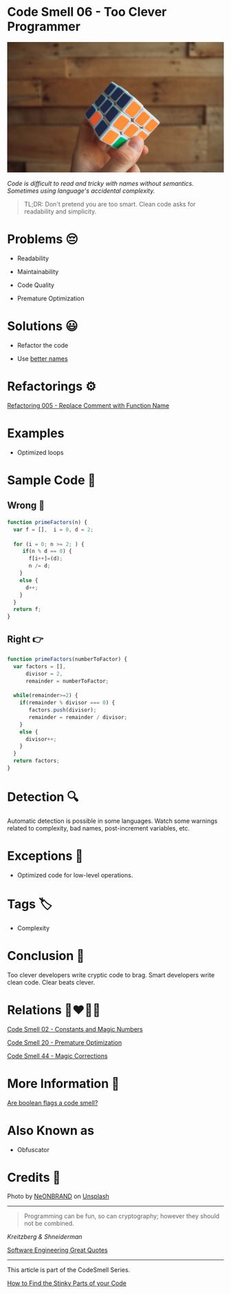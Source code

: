 # Code Smell 06 - Too Clever Programmer

![Code Smell 06 - Too Clever Programmer](Code%20Smell%2006%20-%20Too%20Clever%20Programmer.jpg)

*Code is difficult to read and tricky with names without semantics. Sometimes using language's accidental complexity.*

> TL;DR: Don't pretend you are too smart. Clean code asks for readability and simplicity.

# Problems 😔 

- Readability

- Maintainability

- Code Quality

- Premature Optimization

# Solutions 😃

- Refactor the code

- Use [better names](https://github.com/mcsee/Software-Design-Articles/tree/main/Articles/Theory/What%20exactly%20is%20a%20name%20-%20Part%20I%20The%20Quest/readme.md)

# Refactorings ⚙️

[Refactoring 005 - Replace Comment with Function Name](https://github.com/mcsee/Software-Design-Articles/tree/main/Articles/Refactorings/Refactoring%20005%20-%20Replace%20Comment%20with%20Function%20Name/readme.md)

# Examples

- Optimized loops

# Sample Code 📖

## Wrong 🚫

<!-- [Gist Url](https://gist.github.com/mcsee/df27505a28b5f65faaa273b0bfe1f322) -->

```javascript
function primeFactors(n) {
  var f = [],  i = 0, d = 2;  
  
  for (i = 0; n >= 2; ) {
     if(n % d == 0) {
       f[i++]=(d); 
       n /= d;
    }
    else {
      d++;
    }     
  }
  return f;
}
```

## Right 👉

<!-- [Gist Url](https://gist.github.com/mcsee/4749cfe51de1c02848df1aa802fa5705) -->

```javascript
function primeFactors(numberToFactor) {
  var factors = [], 
      divisor = 2,
      remainder = numberToFactor;
  
  while(remainder>=2) {
    if(remainder % divisor === 0) {
       factors.push(divisor); 
       remainder = remainder / divisor;
    }
    else {
      divisor++;
    }     
  }
  return factors;
}
```

# Detection 🔍

Automatic detection is possible in some languages.
Watch some warnings related to complexity, bad names, post-increment variables, etc.

# Exceptions 🛑

- Optimized code for low-level operations.

# Tags 🏷️

- Complexity

# Conclusion 🏁

Too clever developers write cryptic code to brag. Smart developers write clean code.
Clear beats clever.

# Relations 👩‍❤️‍💋‍👨

[Code Smell 02 - Constants and Magic Numbers](https://github.com/mcsee/Software-Design-Articles/tree/main/Articles/Code%20Smells/Code%20Smell%2002%20-%20Constants%20and%20Magic%20Numbers/readme.md)

[Code Smell 20 - Premature Optimization](https://github.com/mcsee/Software-Design-Articles/tree/main/Articles/Code%20Smells/Code%20Smell%2020%20-%20Premature%20Optimization/readme.md)

[Code Smell 44 - Magic Corrections](https://github.com/mcsee/Software-Design-Articles/tree/main/Articles/Code%20Smells/Code%20Smell%2044%20-%20Magic%20Corrections/readme.md)

# More Information 📕

[Are boolean flags a code smell?](https://ardalis.com/are-boolean-flags-on-methods-a-code-smell/)

# Also Known as

- Obfuscator

# Credits 🙏

Photo by [NeONBRAND](https://unsplash.com/@neonbrand) on [Unsplash](https://unsplash.com/s/photos/smart-brain)

* * *

> Programming can be fun, so can cryptography; however they should not be combined.

_Kreitzberg & Shneiderman_

[Software Engineering Great Quotes](https://github.com/mcsee/Software-Design-Articles/tree/main/Articles/Quotes/Software%20Engineering%20Great%20Quotes/readme.md)

* * *

This article is part of the CodeSmell Series.

[How to Find the Stinky Parts of your Code](https://github.com/mcsee/Software-Design-Articles/tree/main/Articles/Code%20Smells/How%20to%20Find%20the%20Stinky%20parts%20of%20your%20Code/readme.md)